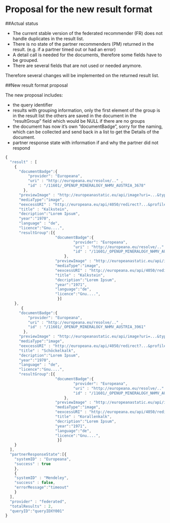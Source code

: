 # Proposal for the new result format


##Actual status

* The current stable version of the federated recommender (FR) does not handle duplicates in the result list.
* There is no state of the partner recommenders (PM) returned in the result. (e.g. if a partner timed out or had an error)
* A detail call is needed for the documents, therefore some fields have to be grouped.
* There are several fields that are not used or needed anymore.

Therefore several changes will be implemented on the returned result list.


##New result format proposal

The new proposal includes:

* the query identifier
* results with grouping information, only the first element of the group is in the result list the others are saved in the document in the “resultGroup” field which would be NULL if there are no groups
* the document has now it’s own “documentBadge”, sorry for the naming, which can be collected and send back in a list to get the Details of the document.
* partner response state with information if and why the partner did not respond


```javascript
{
  "result" : [
    {
      "documentBadge":{
          "provider": "Europeana",
          "uri" : "http://europeana.eu/resolve/.." ,
          "id" : "/11601/_OPENUP_MINERALOGY_NHMV_AUSTRIA_3678"
        },
      "previewImage" : "http://europeanastatic.eu/api/image?uri=...&type=IMAGE",
      "mediaType":"image",
      "eexcessURI" : "http://europeana.eu/api/4050/redirect?...&profile=standard",
      "title" : "Kalkstein",
      "decription":"Lorem Ipsum",
      "year":"1970",
      "language" : "de",
      "licence":"Gnu....",
      "resultGroup":[{
                      "documentBadge":{
                              "provider": "Europeana",
                              "uri" : "http://europeana.eu/resolve/.." ,
                              "id" : "/11601/_OPENUP_MINERALOGY_NHMV_AUSTRIA_3679"
                          },
                      "previewImage" : "http://europeanastatic.eu/api/image?uri=...&type=IMAGE",
                      "mediaType":"image",
                      "eexcessURI" : "http://europeana.eu/api/4050/redirect?...&profile=standard",
                      "title" : "Kalkstein",
                      "decription":"Lorem Ipsum",
                      "year":"1971",
                      "language":"de",
                      "licence":"Gnu....",
                       }]
    },
       {
      "documentBadge":{
          "provider": "Europeana",
          "uri" : "http://europeana.eu/resolve/.." ,
          "id" : "/11601/_OPENUP_MINERALOGY_NHMV_AUSTRIA_3961"
        },
      "previewImage" : "http://europeanastatic.eu/api/image?uri=...&type=IMAGE",
      "mediaType":"image",
      "eexcessURI" : "http://europeana.eu/api/4050/redirect?...&profile=standard",
      "title" : "Schöckelkalk",
      "decription":"Lorem Ipsum",
      "year":"1970",
      "language" : "de",
      "licence":"Gnu....",
      "resultGroup":[{
                      "documentBadge":{
                              "provider": "Europeana",
                              "uri" : "http://europeana.eu/resolve/.." ,
                              "id" : "/11601/_OPENUP_MINERALOGY_NHMV_AUSTRIA_3963"
                          },
                      "previewImage" : "http://europeanastatic.eu/api/image?uri=...&type=IMAGE",
                      "mediaType":"image",
                      "eexcessURI" : "http://europeana.eu/api/4050/redirect?...&profile=standard",
                      "title" : "Korallenkalk",
                      "decription":"Lorem Ipsum",
                      "year":"1971",
                      "language":"de",
                      "licence":"Gnu....",
                       }]
    }    
  ],
  "partnerResponseState":[{
    "systemID" : "Europeana",
    "success" : true
    },
    {
    "systemID" : "Mendeley",
    "success" : false,
    "errorMessage":"timeout"
    }
  ],
  "provider" : "federated",
  "totalResults" : 2,
  "queryID":"queryIDXY001"
}
```
